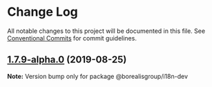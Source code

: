 # Change Log

All notable changes to this project will be documented in this file.
See [Conventional Commits](https://conventionalcommits.org) for commit guidelines.

## [1.7.9-alpha.0](https://github.com/borealisgroup/create-bor-app/tree/master/packages/i18n-dev/compare/@borealisgroup/i18n-dev@1.7.8...@borealisgroup/i18n-dev@1.7.9-alpha.0) (2019-08-25)

**Note:** Version bump only for package @borealisgroup/i18n-dev
